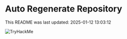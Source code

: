 # Auto Regenerate Repository

This README was last updated: 2025-01-12 13:03:12

 ![TryHackMe](https://tryhackme.com/badge/533634)